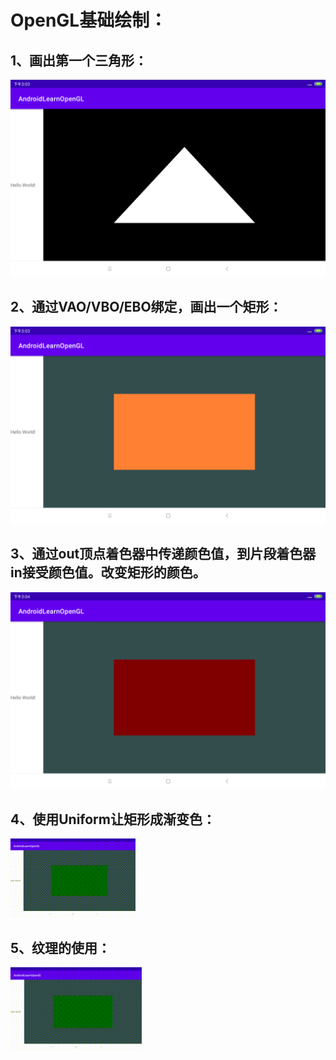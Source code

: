 # OpenGL基础绘制：


## 1、画出第一个三角形：
  ![OpenGL三角形](https://github.com/wangyongyao1989/AndroidLearnOpenGL/blob/master/pic/Screenshot_2024-07-29-15-03-03-958.png)  
## 2、通过VAO/VBO/EBO绑定，画出一个矩形：
  ![OpenGL矩形形](https://github.com/wangyongyao1989/AndroidLearnOpenGL/blob/master/pic/Screenshot_2024-07-29-15-03-37-981.png)
## 3、通过out顶点着色器中传递颜色值，到片段着色器in接受颜色值。改变矩形的颜色。
  ![OpenGL矩形形1](https://github.com/wangyongyao1989/AndroidLearnOpenGL/blob/master/pic/Screenshot_2024-07-29-15-04-24-636.png)
## 4、使用Uniform让矩形成渐变色：
  ![OpenGL矩形形1](https://github.com/wangyongyao1989/AndroidLearnOpenGL/blob/master/pic/_Screenrecorder20240729160633717_1.gif)

## 5、纹理的使用：
  <img src="https://github.com/wangyongyao1989/AndroidLearnOpenGL/blob/master/pic/_Screenrecorder20240729160633717_1.gif" width="210px">

    
